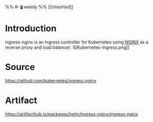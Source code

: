 %% #-🪴weedy %%
[[Unsorted]]
# Introduction
ingress-nginx is an Ingress controller for Kubernetes using [NGINX](https://www.nginx.org/) as a reverse proxy and load balancer.
![[Kubernetes-Ingress.png]]
# Source
https://github.com/kubernetes/ingress-nginx
# Artifact
https://artifacthub.io/packages/helm/ingress-nginx/ingress-nginx